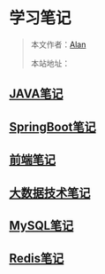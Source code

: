 # 学习笔记

> 本文作者：[Alan]()
>
> 本站地址：[]()

## [JAVA笔记](/学习笔记/JAVA/)

## [SpringBoot笔记](/学习笔记/SpringBoot/)

## [前端笔记](/学习笔记/前端/)

## [大数据技术笔记](/学习笔记/大数据技术/)

## [MySQL笔记](/学习笔记/MySQL/)

## [Redis笔记](/学习笔记/Redis/)